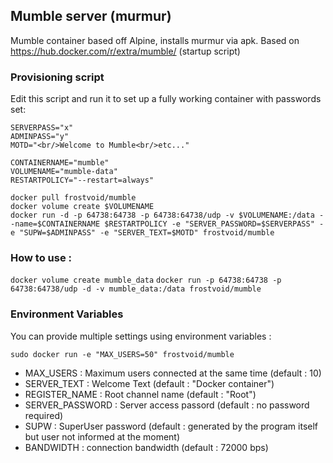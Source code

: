 ## Mumble server (murmur)

Mumble container based off Alpine, installs murmur via apk.
Based on https://hub.docker.com/r/extra/mumble/ (startup script)

### Provisioning script
Edit this script and run it to set up a fully working container with passwords set:

```
SERVERPASS="x"
ADMINPASS="y"
MOTD="<br/>Welcome to Mumble<br/>etc..."
    
CONTAINERNAME="mumble"
VOLUMENAME="mumble-data"
RESTARTPOLICY="--restart=always"

docker pull frostvoid/mumble
docker volume create $VOLUMENAME
docker run -d -p 64738:64738 -p 64738:64738/udp -v $VOLUMENAME:/data --name=$CONTAINERNAME $RESTARTPOLICY -e "SERVER_PASSWORD=$SERVERPASS" -e "SUPW=$ADMINPASS" -e "SERVER_TEXT=$MOTD" frostvoid/mumble
```

### How to use : 

`docker volume create mumble_data`
`docker run -p 64738:64738 -p 64738:64738/udp -d -v mumble_data:/data frostvoid/mumble`


### Environment Variables
You can provide multiple settings using environment variables :

`sudo docker run -e "MAX_USERS=50" frostvoid/mumble`

* MAX_USERS : Maximum users connected at the same time (default : 10)
* SERVER_TEXT : Welcome Text (default : "Docker container")
* REGISTER_NAME : Root channel name (default : "Root")
* SERVER_PASSWORD : Server access passord (default : no password required)
* SUPW : SuperUser password  (default : generated by the program itself but user not informed at the moment)
* BANDWIDTH : connection bandwidth (default : 72000 bps)
